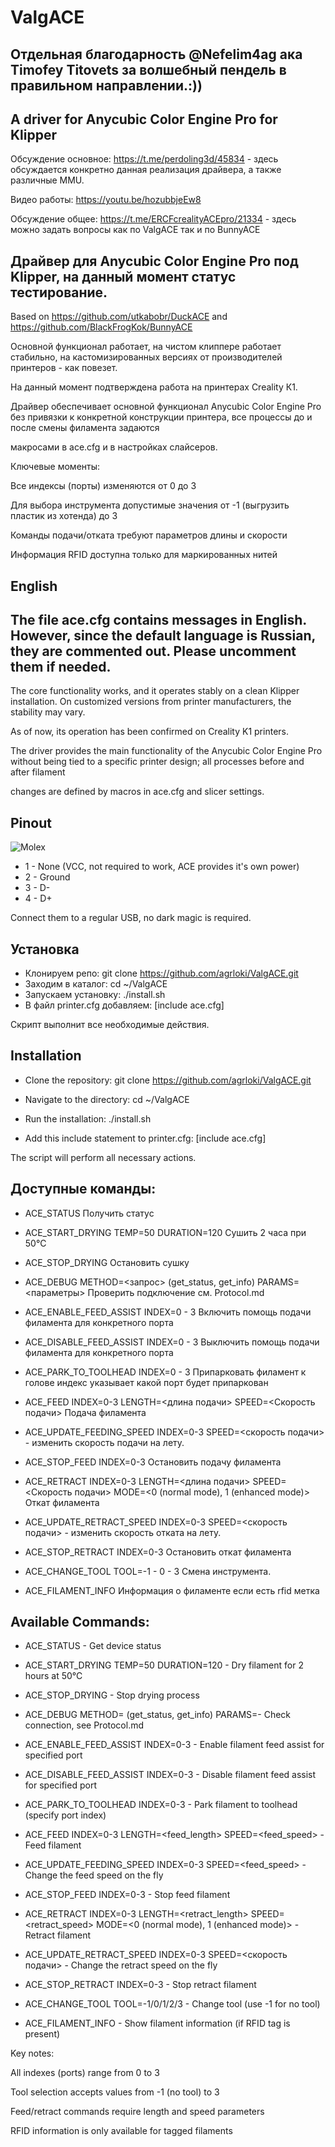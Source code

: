 # ValgACE
## Отдельная благодарность @Nefelim4ag ака Timofey Titovets за волшебный пендель в правильном направлении.:))
## A driver for Anycubic Color Engine Pro for Klipper

Обсуждение основное: https://t.me/perdoling3d/45834  - здесь обсуждается конкретно данная реализация драйвера, а также различные MMU.

Видео работы: https://youtu.be/hozubbjeEw8

Обсуждение общее: https://t.me/ERCFcrealityACEpro/21334 - здесь можно задать вопросы как по ValgACE так и по BunnyACE

## Драйвер для Anycubic Color Engine Pro под Klipper, на данный момент статус тестирование.

Based on https://github.com/utkabobr/DuckACE
and https://github.com/BlackFrogKok/BunnyACE

Основной функционал работает, на чистом клиппере работает стабильно, на кастомизированных версиях от производителей принтеров - как повезет.

На данный момент подтверждена работа на принтерах  Creality К1.

Драйвер обеспечивает основной функционал Anycubic Color Engine Pro без привязки к конкретной конструкции принтера, все процессы до и после смены филамента задаются 

макросами в ace.cfg и в настройках слайсеров.

Ключевые моменты:

Все индексы (порты) изменяются от 0 до 3

Для выбора инструмента допустимые значения от -1 (выгрузить пластик из хотенда) до 3

Команды подачи/отката требуют параметров длины и скорости

Информация RFID доступна только для маркированных нитей

## English
## The file ace.cfg contains messages in English. However, since the default language is Russian, they are commented out. Please uncomment them if needed.


The core functionality works, and it operates stably on a clean Klipper installation. On customized versions from printer manufacturers, the stability may vary.

As of now, its operation has been confirmed on Creality K1 printers.

The driver provides the main functionality of the Anycubic Color Engine Pro without being tied to a specific printer design; all processes before and after filament 

changes are defined by macros in ace.cfg and slicer settings.

## Pinout

![Molex](/.github/img/molex.png)

- 1 - None (VCC, not required to work, ACE provides it's own power)
- 2 - Ground
- 3 - D-
- 4 - D+

Connect them to a regular USB, no dark magic is required.

## Установка

- Клонируем репо: git clone https://github.com/agrloki/ValgACE.git
- Заходим в каталог: cd ~/ValgACE
- Запускаем установку: ./install.sh
- В файл printer.cfg добавляем: [include ace.cfg]

Скрипт выполнит все необходимые действия. 

## Installation

- Clone the repository:
    git clone https://github.com/agrloki/ValgACE.git

- Navigate to the directory:
    cd ~/ValgACE

- Run the installation:
    ./install.sh

- Add this include statement to printer.cfg:
     [include ace.cfg]

The script will perform all necessary actions. 

## Доступные команды:
- ACE_STATUS                               Получить статус

- ACE_START_DRYING TEMP=50 DURATION=120    Сушить 2 часа при 50°C

- ACE_STOP_DRYING                          Остановить сушку

- ACE_DEBUG  METHOD=<запрос> (get_status, get_info) PARAMS=<параметры>  Проверить подключение см. Protocol.md

- ACE_ENABLE_FEED_ASSIST INDEX=0 - 3       Включить помощь подачи филамента для конкретного порта

- ACE_DISABLE_FEED_ASSIST INDEX=0 - 3      Выключить помощь подачи филамента для конкретного порта

- ACE_PARK_TO_TOOLHEAD INDEX=0 - 3         Припарковать филамент к голове индекс указывает какой порт будет припаркован

- ACE_FEED INDEX=0-3 LENGTH=<длина подачи> SPEED=<Скорость подачи>     Подача филамента

- ACE_UPDATE_FEEDING_SPEED INDEX=0-3 SPEED=<скорость подачи> - изменить скорость подачи на лету.

- ACE_STOP_FEED INDEX=0-3                   Остановить подачу филамента      

- ACE_RETRACT INDEX=0-3 LENGTH=<длина подачи> SPEED=<Скорость подачи> MODE=<0 (normal mode), 1 (enhanced mode)> Откат филамента

- ACE_UPDATE_RETRACT_SPEED INDEX=0-3 SPEED=<скорость подачи> - изменить скорость отката на лету.

- ACE_STOP_RETRACT INDEX=0-3                   Остановить откат филамента

- ACE_CHANGE_TOOL TOOL=-1 - 0 - 3          Смена инструмента. 

- ACE_FILAMENT_INFO                        Информация о филаменте если есть rfid метка

## Available Commands:

- ACE_STATUS - Get device status

- ACE_START_DRYING TEMP=50 DURATION=120 - Dry filament for 2 hours at 50°C

- ACE_STOP_DRYING - Stop drying process

- ACE_DEBUG METHOD=<query> (get_status, get_info) PARAMS=<request params>- Check connection, see Protocol.md

- ACE_ENABLE_FEED_ASSIST INDEX=0-3 - Enable filament feed assist for specified port

- ACE_DISABLE_FEED_ASSIST INDEX=0-3 - Disable filament feed assist for specified port

- ACE_PARK_TO_TOOLHEAD INDEX=0-3 - Park filament to toolhead (specify port index)

- ACE_FEED INDEX=0-3 LENGTH=<feed_length> SPEED=<feed_speed> - Feed filament

- ACE_UPDATE_FEEDING_SPEED INDEX=0-3 SPEED=<feed_speed> - Change the feed speed on the fly

- ACE_STOP_FEED INDEX=0-3  - Stop feed filament

- ACE_RETRACT INDEX=0-3 LENGTH=<retract_length> SPEED=<retract_speed> MODE=<0 (normal mode), 1 (enhanced mode)> - Retract filament

- ACE_UPDATE_RETRACT_SPEED INDEX=0-3 SPEED=<скорость подачи> - Change the retract speed on the fly

- ACE_STOP_RETRACT INDEX=0-3  - Stop retract filament

- ACE_CHANGE_TOOL TOOL=-1/0/1/2/3 - Change tool (use -1 for no tool)

- ACE_FILAMENT_INFO - Show filament information (if RFID tag is present)

Key notes:

All indexes (ports) range from 0 to 3

Tool selection accepts values from -1 (no tool) to 3

Feed/retract commands require length and speed parameters

RFID information is only available for tagged filaments
